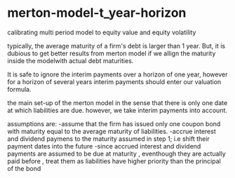 # merton-model-t_year-horizon
calibrating multi period model to equity value and equity volatility

typically, the average maturity of a firm's debt is larger than 1 year. But, it is dubious to get better results from merton model if we allign the maturity inside the modelwith actual debt maturities. 

It is safe to ignore the interim payments over a horizon of one year, however for a horizon of several years interim payments should enter our valuation formula. 

the main set-up of the merton model in the sense that there is only one date at which liabilities are due. however, we take interim payments into account.

assumptions are:
-assume that the firm has issued only one coupon bond with maturity equal to the average maturity of liabilities.
-accrue interest and dividend paymens to the maturity assumed in step 1; i.e shift their payment dates into the future
-since accrued interest and dividend payments are assumed to be due at maturity , eventhough they are actually paid before , treat them as liabilities have higher priority than the principal of the bond
